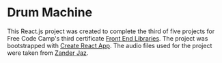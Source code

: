 # Drum Machine

This React.js project was created to complete the third of five projects for Free Code Camp's third certificate [Front End Libraries](https://www.freecodecamp.org/learn/front-end-development-libraries). The project was bootstrapped with [Create React App](https://github.com/facebook/create-react-app). The audio files used for the project were taken from [Zander Jaz](https://www.zanderjaz.com/downloads/drum-kits/).